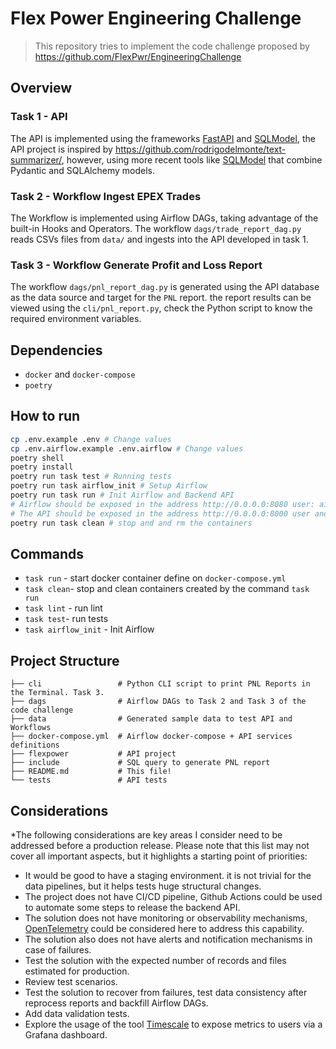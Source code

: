 # Flex Power Engineering Challenge

> This repository tries to implement the code challenge proposed by <https://github.com/FlexPwr/EngineeringChallenge>

## Overview

### Task 1 - API

The API is implemented using the frameworks [FastAPI](https://fastapi.tiangolo.com/) and [SQLModel](https://sqlmodel.tiangolo.com/), the API project is inspired by <https://github.com/rodrigodelmonte/text-summarizer/>,
however, using more recent tools like [SQLModel](https://sqlmodel.tiangolo.com/) that combine Pydantic and SQLAlchemy models.

### Task 2 - Workflow Ingest EPEX Trades

The Workflow is implemented using Airflow DAGs, taking advantage of the built-in Hooks and Operators. The workflow `dags/trade_report_dag.py` reads
CSVs files from `data/` and ingests into the API developed in task 1.

### Task 3 - Workflow Generate Profit and Loss Report

The workflow `dags/pnl_report_dag.py` is generated using the API database as the data source and target for the `PNL` report. the report results can be viewed
using the `cli/pnl_report.py`, check the Python script to know the required environment variables.

## Dependencies

* `docker` and `docker-compose`
* `poetry`

## How to run

```sh
cp .env.example .env # Change values
cp .env.airflow.example .env.airflow # Change values
poetry shell
poetry install
poetry run task test # Running tests
poetry run task airflow_init # Setup Airflow
poetry run task run # Init Airflow and Backend API
# Airflow should be exposed in the address http://0.0.0.0:8080 user: airflow, pass: airflow
# The API should be exposed in the address http://0.0.0.0:8000 user and pass defined in the .env file
poetry run task clean # stop and and rm the containers
```

## Commands

* `task run` - start docker container define on `docker-compose.yml`
* `task clean`- stop and clean containers created by the command `task run`
* `task lint` - run lint
* `task test`- run tests
* `task airflow_init` - Init Airflow

## Project Structure

```
├── cli                 # Python CLI script to print PNL Reports in the Terminal. Task 3.
├── dags                # Airflow DAGs to Task 2 and Task 3 of the code challenge
├── data                # Generated sample data to test API and Workflows
├── docker-compose.yml  # Airflow docker-compose + API services definitions
├── flexpower           # API project
├── include             # SQL query to generate PNL report
├── README.md           # This file!
└── tests               # API tests
```

## Considerations

*The following considerations are key areas I consider need to be addressed before a production release. Please note that this list may not cover all important aspects, but it highlights a starting point of priorities:

* It would be good to have a staging environment. it is not trivial for the data pipelines, but it helps tests huge structural changes.
* The project does not have CI/CD pipeline, Github Actions could be used to automate some steps to release the backend API.
* The solution does not have monitoring or observability mechanisms, [OpenTelemetry](https://opentelemetry.io/docs/) could be considered here to address this capability.
* The solution also does not have alerts and notification mechanisms in case of failures.
* Test the solution with the expected number of records and files estimated for production.
* Review test scenarios.
* Test the solution to recover from failures, test data consistency after reprocess reports and backfill Airflow DAGs.
* Add data validation tests.
* Explore the usage of the tool [Timescale](https://docs.timescale.com/) to expose metrics to users via a Grafana dashboard.
